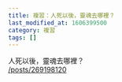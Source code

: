 ```yaml
---
title: 複習：人死以後，靈魂去哪裡？
last_modified_at: 1606399500
category: 複習
tags: []
---
```


<p>人死以後，靈魂去哪裡？<br/>
<a href="/posts/269198120" target="_blank">/posts/269198120</a></p>
<p> </p>
